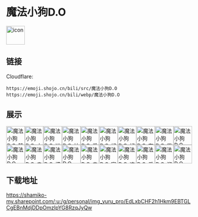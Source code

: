 # 魔法小狗D.O
<img src="https://emoji.shojo.cn/bili/src/魔法小狗D.O/icon.png" width="50" height="50" alt="icon">

## 链接
Cloudflare:
```
https://emoji.shojo.cn/bili/src/魔法小狗D.O
https://emoji.shojo.cn/bili/webp/魔法小狗D.O
```
## 展示
<img src="https://emoji.shojo.cn/bili/src/魔法小狗D.O/魔法小狗D.O-赞哦~.png" width="50" height="50" alt="魔法小狗D.O-赞哦~"><img src="https://emoji.shojo.cn/bili/src/魔法小狗D.O/魔法小狗D.O-大佬请收下.png" width="50" height="50" alt="魔法小狗D.O-大佬请收下"><img src="https://emoji.shojo.cn/bili/src/魔法小狗D.O/魔法小狗D.O-进我收藏夹.png" width="50" height="50" alt="魔法小狗D.O-进我收藏夹"><img src="https://emoji.shojo.cn/bili/src/魔法小狗D.O/魔法小狗D.O-扶我起来.png" width="50" height="50" alt="魔法小狗D.O-扶我起来"><img src="https://emoji.shojo.cn/bili/src/魔法小狗D.O/魔法小狗D.O-爱您~.png" width="50" height="50" alt="魔法小狗D.O-爱您~"><img src="https://emoji.shojo.cn/bili/src/魔法小狗D.O/魔法小狗D.O-好甜哦.png" width="50" height="50" alt="魔法小狗D.O-好甜哦"><img src="https://emoji.shojo.cn/bili/src/魔法小狗D.O/魔法小狗D.O-好酸哦.png" width="50" height="50" alt="魔法小狗D.O-好酸哦"><img src="https://emoji.shojo.cn/bili/src/魔法小狗D.O/魔法小狗D.O-有刀！.png" width="50" height="50" alt="魔法小狗D.O-有刀！"><img src="https://emoji.shojo.cn/bili/src/魔法小狗D.O/魔法小狗D.O-累了.png" width="50" height="50" alt="魔法小狗D.O-累了"><img src="https://emoji.shojo.cn/bili/src/魔法小狗D.O/魔法小狗D.O-惊！.png" width="50" height="50" alt="魔法小狗D.O-惊！"><img src="https://emoji.shojo.cn/bili/src/魔法小狗D.O/魔法小狗D.O-嗯？.png" width="50" height="50" alt="魔法小狗D.O-嗯？"><img src="https://emoji.shojo.cn/bili/src/魔法小狗D.O/魔法小狗D.O-走你.png" width="50" height="50" alt="魔法小狗D.O-走你"><img src="https://emoji.shojo.cn/bili/src/魔法小狗D.O/魔法小狗D.O-摸头.png" width="50" height="50" alt="魔法小狗D.O-摸头"><img src="https://emoji.shojo.cn/bili/src/魔法小狗D.O/魔法小狗D.O-吓！.png" width="50" height="50" alt="魔法小狗D.O-吓！"><img src="https://emoji.shojo.cn/bili/src/魔法小狗D.O/魔法小狗D.O-辛苦啦~.png" width="50" height="50" alt="魔法小狗D.O-辛苦啦~"><img src="https://emoji.shojo.cn/bili/src/魔法小狗D.O/魔法小狗D.O-寂寞.png" width="50" height="50" alt="魔法小狗D.O-寂寞"><img src="https://emoji.shojo.cn/bili/src/魔法小狗D.O/魔法小狗D.O-这题我会！.png" width="50" height="50" alt="魔法小狗D.O-这题我会！"><img src="https://emoji.shojo.cn/bili/src/魔法小狗D.O/魔法小狗D.O-爱的呦~.png" width="50" height="50" alt="魔法小狗D.O-爱的呦~"><img src="https://emoji.shojo.cn/bili/src/魔法小狗D.O/魔法小狗D.O-溜了溜了.png" width="50" height="50" alt="魔法小狗D.O-溜了溜了"><img src="https://emoji.shojo.cn/bili/src/魔法小狗D.O/魔法小狗D.O-emmm.png" width="50" height="50" alt="魔法小狗D.O-emmm">

## 下载地址

https://shamiko-my.sharepoint.com/:u:/g/personal/img_yuru_pro/EdLxbCHF2h1Hkm9EBTGLCgEBnMdjDDpOmzlpYG8RzqJyQw
